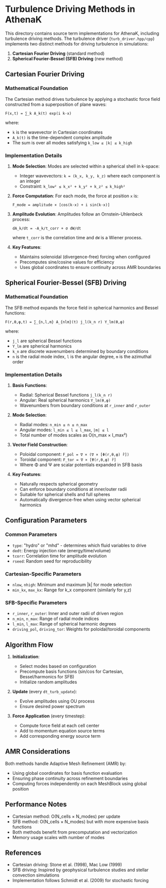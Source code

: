 # Turbulence Driving Methods in AthenaK

This directory contains source term implementations for AthenaK, including turbulence driving methods. The turbulence driver (`turb_driver.hpp/cpp`) implements two distinct methods for driving turbulence in simulations:

1. **Cartesian Fourier Driving** (standard method)
2. **Spherical Fourier-Bessel (SFB) Driving** (new method)

## Cartesian Fourier Driving

### Mathematical Foundation

The Cartesian method drives turbulence by applying a stochastic force field constructed from a superposition of plane waves:

```
F(x,t) = ∑_k A_k(t) exp(i k·x)
```

where:
- `k` is the wavevector in Cartesian coordinates
- `A_k(t)` is the time-dependent complex amplitude
- The sum is over all modes satisfying `k_low ≤ |k| ≤ k_high`

### Implementation Details

1. **Mode Selection**: Modes are selected within a spherical shell in k-space:
   - Integer wavevectors: `k = (k_x, k_y, k_z)` where each component is an integer
   - Constraint: `k_low² ≤ k_x² + k_y² + k_z² ≤ k_high²`

2. **Force Computation**: For each mode, the force at position `x` is:
   ```
   F_mode = amplitude × [cos(k·x) + i sin(k·x)]
   ```
   
3. **Amplitude Evolution**: Amplitudes follow an Ornstein-Uhlenbeck process:
   ```
   dA_k/dt = -A_k/t_corr + σ dW/dt
   ```
   where `t_corr` is the correlation time and `dW` is a Wiener process.

4. **Key Features**:
   - Maintains solenoidal (divergence-free) forcing when configured
   - Precomputes sine/cosine values for efficiency
   - Uses global coordinates to ensure continuity across AMR boundaries

## Spherical Fourier-Bessel (SFB) Driving

### Mathematical Foundation

The SFB method expands the force field in spherical harmonics and Bessel functions:

```
F(r,θ,φ,t) = ∑_{n,l,m} A_{nlm}(t) j_l(k_n r) Y_lm(θ,φ)
```

where:
- `j_l` are spherical Bessel functions
- `Y_lm` are spherical harmonics
- `k_n` are discrete wavenumbers determined by boundary conditions
- `n` is the radial mode index, `l` is the angular degree, `m` is the azimuthal order

### Implementation Details

1. **Basis Functions**:
   - Radial: Spherical Bessel functions `j_l(k_n r)`
   - Angular: Real spherical harmonics `Y_lm(θ,φ)`
   - Wavenumbers from boundary conditions at `r_inner` and `r_outer`

2. **Mode Selection**:
   - Radial modes: `n_min ≤ n ≤ n_max`
   - Angular modes: `l_min ≤ l ≤ l_max`, `|m| ≤ l`
   - Total number of modes scales as O(n_max × l_max²)

3. **Vector Field Construction**:
   - Poloidal component: `F_pol = ∇ × (∇ × [Φ(r,θ,φ) r̂])`
   - Toroidal component: `F_tor = ∇ × [Ψ(r,θ,φ) r̂]`
   - Where Φ and Ψ are scalar potentials expanded in SFB basis

4. **Key Features**:
   - Naturally respects spherical geometry
   - Can enforce boundary conditions at inner/outer radii
   - Suitable for spherical shells and full spheres
   - Automatically divergence-free when using vector spherical harmonics

## Configuration Parameters

### Common Parameters
- `type`: "hydro" or "mhd" - determines which fluid variables to drive
- `dedt`: Energy injection rate (energy/time/volume)
- `tcorr`: Correlation time for amplitude evolution
- `rseed`: Random seed for reproducibility

### Cartesian-Specific Parameters
- `nlow`, `nhigh`: Minimum and maximum |k| for mode selection
- `min_kx`, `max_kx`: Range for k_x component (similarly for y,z)

### SFB-Specific Parameters
- `r_inner`, `r_outer`: Inner and outer radii of driven region
- `n_min`, `n_max`: Range of radial mode indices
- `l_min`, `l_max`: Range of spherical harmonic degrees
- `driving_pol`, `driving_tor`: Weights for poloidal/toroidal components

## Algorithm Flow

1. **Initialization**:
   - Select modes based on configuration
   - Precompute basis functions (sin/cos for Cartesian, Bessel/harmonics for SFB)
   - Initialize random amplitudes

2. **Update** (every `dt_turb_update`):
   - Evolve amplitudes using OU process
   - Ensure desired power spectrum

3. **Force Application** (every timestep):
   - Compute force field at each cell center
   - Add to momentum equation source terms
   - Add corresponding energy source term

## AMR Considerations

Both methods handle Adaptive Mesh Refinement (AMR) by:
- Using global coordinates for basis function evaluation
- Ensuring phase continuity across refinement boundaries
- Computing forces independently on each MeshBlock using global position

## Performance Notes

- Cartesian method: O(N_cells × N_modes) per update
- SFB method: O(N_cells × N_modes) but with more expensive basis functions
- Both methods benefit from precomputation and vectorization
- Memory usage scales with number of modes

## References

- Cartesian driving: Stone et al. (1998), Mac Low (1999)
- SFB driving: Inspired by geophysical turbulence studies and stellar convection simulations
- Implementation follows Schmidt et al. (2009) for stochastic forcing